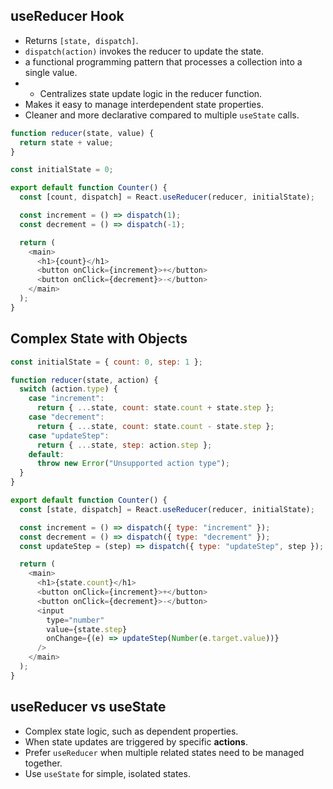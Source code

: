 ## useReducer Hook

- Returns `[state, dispatch]`.
- `dispatch(action)` invokes the reducer to update the state.
- a functional programming pattern that processes a collection into a single value.
- - Centralizes state update logic in the reducer function.
- Makes it easy to manage interdependent state properties.
- Cleaner and more declarative compared to multiple `useState` calls.

```js
function reducer(state, value) {
  return state + value;
}

const initialState = 0;

export default function Counter() {
  const [count, dispatch] = React.useReducer(reducer, initialState);

  const increment = () => dispatch(1);
  const decrement = () => dispatch(-1);

  return (
    <main>
      <h1>{count}</h1>
      <button onClick={increment}>+</button>
      <button onClick={decrement}>-</button>
    </main>
  );
}
```

## Complex State with Objects

```js
const initialState = { count: 0, step: 1 };

function reducer(state, action) {
  switch (action.type) {
    case "increment":
      return { ...state, count: state.count + state.step };
    case "decrement":
      return { ...state, count: state.count - state.step };
    case "updateStep":
      return { ...state, step: action.step };
    default:
      throw new Error("Unsupported action type");
  }
}

export default function Counter() {
  const [state, dispatch] = React.useReducer(reducer, initialState);

  const increment = () => dispatch({ type: "increment" });
  const decrement = () => dispatch({ type: "decrement" });
  const updateStep = (step) => dispatch({ type: "updateStep", step });

  return (
    <main>
      <h1>{state.count}</h1>
      <button onClick={increment}>+</button>
      <button onClick={decrement}>-</button>
      <input
        type="number"
        value={state.step}
        onChange={(e) => updateStep(Number(e.target.value))}
      />
    </main>
  );
}
```
## useReducer vs useState

- Complex state logic, such as dependent properties.
- When state updates are triggered by specific **actions**.
- Prefer `useReducer` when multiple related states need to be managed together.
- Use `useState` for simple, isolated states.
